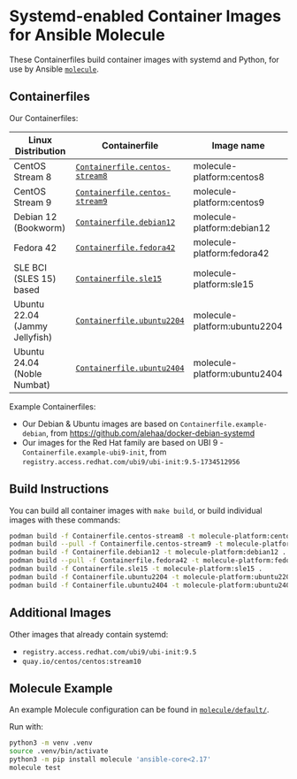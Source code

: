 # Systemd-enabled Container Images for Ansible Molecule

These Containerfiles build container images with systemd and Python,
for use by Ansible [`molecule`](https://ansible.readthedocs.io/projects/molecule/).

## Containerfiles

Our Containerfiles:

| Linux Distribution             | Containerfile                                                  | Image name                   |
| ------------------------------ | -------------------------------------------------------------- | ---------------------------- |
| CentOS Stream 8                | [`Containerfile.centos-stream8`](Containerfile.centos-stream8) | molecule-platform:centos8    |
| CentOS Stream 9                | [`Containerfile.centos-stream9`](Containerfile.centos-stream9) | molecule-platform:centos9    |
| Debian 12 (Bookworm)           | [`Containerfile.debian12`](Containerfile.debian12)             | molecule-platform:debian12   |
| Fedora 42                      | [`Containerfile.fedora42`](Containerfile.fedora42)             | molecule-platform:fedora42   |
| SLE BCI (SLES 15) based        | [`Containerfile.sle15`](Containerfile.sle15)                   | molecule-platform:sle15      |
| Ubuntu 22.04 (Jammy Jellyfish) | [`Containerfile.ubuntu2204`](Containerfile.ubuntu2204)         | molecule-platform:ubuntu2204 |
| Ubuntu 24.04 (Noble Numbat)    | [`Containerfile.ubuntu2404`](Containerfile.ubuntu2404)         | molecule-platform:ubuntu2404 |

Example Containerfiles:

- Our Debian & Ubuntu images are based on `Containerfile.example-debian`, from <https://github.com/alehaa/docker-debian-systemd>
- Our images for the Red Hat family are based on UBI 9 - `Containerfile.example-ubi9-init`, from `registry.access.redhat.com/ubi9/ubi-init:9.5-1734512956`

## Build Instructions

You can build all container images with `make build`,
or build individual images with these commands:

```sh
podman build -f Containerfile.centos-stream8 -t molecule-platform:centos8 .
podman build --pull -f Containerfile.centos-stream9 -t molecule-platform:centos9 .
podman build -f Containerfile.debian12 -t molecule-platform:debian12 .
podman build --pull -f Containerfile.fedora42 -t molecule-platform:fedora42 .
podman build -f Containerfile.sle15 -t molecule-platform:sle15 .
podman build -f Containerfile.ubuntu2204 -t molecule-platform:ubuntu2204 .
podman build -f Containerfile.ubuntu2404 -t molecule-platform:ubuntu2404 .
```

## Additional Images

Other images that already contain systemd:

- `registry.access.redhat.com/ubi9/ubi-init:9.5`
- `quay.io/centos/centos:stream10`

## Molecule Example

An example Molecule configuration can be found in [`molecule/default/`](molecule/default).

Run with:

```sh
python3 -m venv .venv
source .venv/bin/activate
python3 -m pip install molecule 'ansible-core<2.17'
molecule test
```
